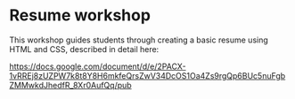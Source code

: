 # Resume workshop
This workshop guides students through creating a basic resume using HTML and CSS, described in detail here:

https://docs.google.com/document/d/e/2PACX-1vRREj8zUZPW7k8t8Y8H6mkfeQrsZwV34DcOS1Oa4Zs9rgQp6BUc5nuFgbZMMwkdJhedfR_8Xr0AufQq/pub
